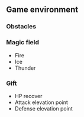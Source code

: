## Game environment

### Obstacles

### Magic field
- Fire
- Ice
- Thunder

### Gift
- HP recover
- Attack elevation point
- Defense elevation point
